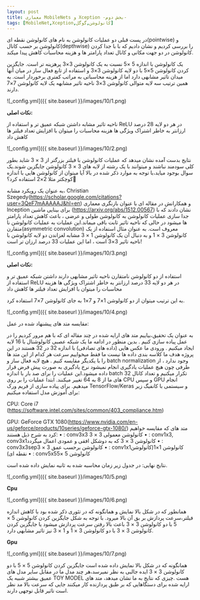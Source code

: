 ```yaml
---
layout: post
title: معماری MobileNets و Xception -بخش دوم-
tags: [MobileNet,Xception,کانولوشن,گوگل]
---
```

در پست قبلی دو عملیات کانولوشن به نام های کانولوشن نقطه ای(pointwise) و کانولوشن بر حسب کانال(depthwise)  را بررسی کردیم و نشان دادیم که با با جدا کردن کانولوشن در دو جهت مکانی و کانال تعداد پارامتر ها و هزینه محاسبات کاهش پیدا میکند.

یک کانولوشن با اندازه 5 ×5 نسبت به یک کانولوشن 3×3 پرهزینه تر است. جایگزین کردن کانولوشن 5×5 با دو لایه کانولوشن 3×3 و استفاده از تابع فعال ساز در میان آنها میدان تاثیر مشابهی دارد اما از هزینه محاسباتی به مراتب کمتری برخوردار است. به همین ترتیب سه لایه متوالی کانولوشن 3×3 ناحیه تاثیر مشابهه یک لایه کانولوشن 7×7 دارند.

![_config.yml]({{ site.baseurl }}/images/10/1.png)

**نکات اصلی:**

ناحیه تاثیر مشابه
داشتن شبکه عمیق تر و استفاده از ReLU در هر دو لایه 
28 درصد ارزانتر به خاطر اشتراک ویژگی ها
هزینه محاسبات را میتوان با افزایش تعداد فیلتر ها کاهش داد 

![_config.yml]({{ site.baseurl }}/images/10/2.png)

نتایج بدست آمده نشان میدهد که عملیات کانولوشن با فیلتر بزرگتر از 3 × 3 شاید بطور کلی سودمند نباشند و میتوانند با یک رشته از لایه های 3 × 3  کانولوشن  جایگزین شوند.یک سوال بوجود میاید،با توجه به موارد ذکر شده در بالا آیا میتوان از کانولوشن هایی با اندازه کوچکتر مثلا 2×2 استفاده کرد؟🤔

به عنوان یک رویکرد مشابه، Christian Szegedy(https://scholar.google.com/citations?user=3QeF7mAAAAAJ&hl=en) و همکارانش در مقاله ای با عنوان بازنگری معماری Inception برای بینایی ماشین (https://arxiv.org/abs/1512.00567) نشان دادند که با جدا سازی عملیات کانولوشن به کانولوشن طولی و عرضی ، باعث کاهش تعداد پارامتر ها میشود در حالی که ناحیه تاثیر ثابت باقی میماند.این عملیات به عملیات کانولوشن نا متقارن(asymmetric convolution) معروف است. به عنوان مثال استفاده از یک کانولوشن 3 × 1 و به دنبال آن یک کانولوشن 1 × 3 مشابه لغزاندن دو لایه کانولوشن با ناحیه تاثیر 3×3 است ، اما این عملیات 33 درصد ارزان تر است!

![_config.yml]({{ site.baseurl }}/images/10/3.png)

**نکات اصلی:**

استفاده از دو کانولوشن نامتقارن ناحیه تاثیر مشابهی دارند
داشتن شبکه عمیق تر و استفاده از ReLU در هر دو لایه 
33 درصد ارزانتر به خاطر اشتراک ویژگی ها
هزینه محاسبات را میتوان با افزایش تعداد فیلتر ها کاهش داد 


به این ترتیب میتوان از دو کانولوشن 1×7 و 7×1 به جای کانولوشن 7×7 استفاده کرد.

![_config.yml]({{ site.baseurl }}/images/10/4.png)

مقایسه متد های پیشنهاد شده در عمل:

به عنوان یک تحقیق،بیاییم متد های ارایه شده در چند مقاله ای که با هم مرور کردیم را در عمل پیاده سازی کنیم . بدین منظور در ادامه ما یک شبکه عصبی کانولوشنال با 16 لایه ایجاد میکنیم . ورودی ما عکس هایی (داده های تصادفی) با اندازه 32 در 32 هستند در این پروژه هدف ما کلاسه بندی داده ها نیست ما فقط میخواییم سرعت هر کدام از این متد ها را با یکدیگر مقایسه کنیم . هیچ لایه فعال ساز و  batch normalization وجود ندارد ، از طرفی چون هیچ عملیات یادگیری انجام نمیشود نرخ یادگیری به صورت پیش فرض قرار داده میشود.این عملیات را برای صد بار با اندازه batch  32 تکرار میکنیم  و تعداد کانال های ما از 8 به 64 تغییر میکنند. ابتدا عملیات را بر روی CPU و سپس GPU انجام میدهیم. برای پیاده سازی از فریم ورک TensorFlow/Keras و سیستمی با کانفیگ زیر برای آموزش مدل استفاده میکنیم:

CPU: Core i7 (https://software.intel.com/sites/common/403_compliance.htm)

GPU: GeForce GTX 1080(https://www.nvidia.com/en-us/geforce/products/10series/geforce-gtx-1080/)
متد های که مقایسه خواهیم کرد به شرح ذیل هستند:
•	: conv3x3 کانولوشن معمولی 3 × 3
•	: conv1x3, conv3x1کانولوشن 3 × 3 که به دوشکل افقی و عمودی اعمال میگردد
•	: conv3x3sepکانولوشن برحسب عمق 3 × 3
•	: conv1x1کانولوشن 1×1(کانولوشن نقطه ای)
•	: conv5x5کانولوشن 5 ×5

نتایج نهایی: در جدول زیر زمان محاسبه شده به ثانیه نمایش داده شده است.

![_config.yml]({{ site.baseurl }}/images/10/5.png)

**Cpu**

![_config.yml]({{ site.baseurl }}/images/10/6.png)

همانطور که در شکل بالا نمایش و همانگونه که در تئوری ذکر شده بود با کاهش اندازه فیلتر،سرعت پردازش بر بق آن بالا میرود. با توجه به شکل جایگزین کردن کانولوشن 5 × 5  با دو کانولوشن 3 × 3 باعث بالا رفتن سرعت پردازش میشود یا جایگزین کردن کانولوشن 3 × 3 با دو کانولوشن 3 × 1   و 1 × 3 نیز تاثیر مشابهی دارد.

**Gpu**

![_config.yml]({{ site.baseurl }}/images/10/7.png)

همانگونه که در شکل بالا نمایش داده شده است جایگزین کردن کانولوشن 5 × 5  با دو کانولوشن 3 × 3 ایده جالبی به نظر نمیرسد،هر چند مدل ما در مقابل سایر مدل های عمیق بیشتر شبیه یک TOY MODEL هست .چیزی که نتایج به ما نشان میدهد، متد های ارایه شده برای دستگاهایی که بر طبق پردازنده کار میکنند جایی که سرعت بالا مد نظر است تاثیر قابل توجهی دارند.
